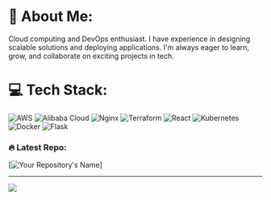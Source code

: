 # 💫 About Me:
Cloud computing and DevOps enthusiast. I have experience in designing scalable solutions and deploying applications. I'm always eager to learn, grow, and collaborate on exciting projects in tech.


# 💻 Tech Stack:
![AWS](https://img.shields.io/badge/AWS-%23FF9900.svg?style=for-the-badge&logo=amazon-aws&logoColor=white) ![Alibaba Cloud](https://img.shields.io/badge/AlibabaCloud-%23FF6701.svg?style=for-the-badge&logo=alibabacloud&logoColor=white) ![Nginx](https://img.shields.io/badge/nginx-%23009639.svg?style=for-the-badge&logo=nginx&logoColor=white)  ![Terraform](https://img.shields.io/badge/terraform-%235835CC.svg?style=for-the-badge&logo=terraform&logoColor=white) ![React](https://img.shields.io/badge/react-%2320232a.svg?style=for-the-badge&logo=react&logoColor=%2361DAFB) ![Kubernetes](https://img.shields.io/badge/kubernetes-%23326ce5.svg?style=for-the-badge&logo=kubernetes&logoColor=white) ![Docker](https://img.shields.io/badge/docker-%230db7ed.svg?style=for-the-badge&logo=docker&logoColor=white) ![Flask](https://img.shields.io/badge/flask-%23000.svg?style=for-the-badge&logo=flask&logoColor=white)

### 🔥 Latest Repo:
[![Your Repository's Name](https://github-readme-stats.vercel.app/api/pin/?username=IbrahimGHO&repo=AWS-HTTP-API)]


---
[![](https://visitcount.itsvg.in/api?id=IbrahimGHO&icon=0&color=0)](https://visitcount.itsvg.in)

<!-- Proudly created with GPRM ( https://gprm.itsvg.in ) -->
